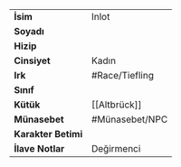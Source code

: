 |  |  |  
|---|---|  
| **İsim** | Inlot|  
| **Soyadı** | |  
| **Hizip** | |  
| **Cinsiyet** | Kadın|  
| **Irk** | #Race/Tiefling|  
| **Sınıf** | |  
| **Kütük** | [[Altbrück]]|  
| **Münasebet** | #Münasebet/NPC|  
| **Karakter Betimi** | |  
| **İlave Notlar** | Değirmenci|  

